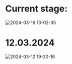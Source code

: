 # Current stage: 
![2024-03-16 13-02-35](https://github.com/SanchoCC/Simulation/assets/134946556/cf5ad6a4-4613-4992-857c-f2ac0e55f33e)
# 12.03.2024
![2024-03-12 19-20-16](https://github.com/SanchoCC/Simulation/assets/134946556/added6e0-29fd-4d36-b63e-a035aafdef69)



